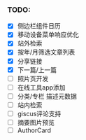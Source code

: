 ### TODO:
- [x] 侧边栏组件日历
- [x] 移动设备菜单响应优化
- [x] 站外检索
- [x] 按年/月筛选文章列表
- [x] 分享链接
- [x] 下一篇/上一篇
- [ ] 照片页开发
- [ ] 在线工具app添加
- [ ] 分类/专栏 描述元数据
- [ ] 站内检索
- [ ] giscus评论支持
- [ ] 摘要图片预览
- [ ] AuthorCard
